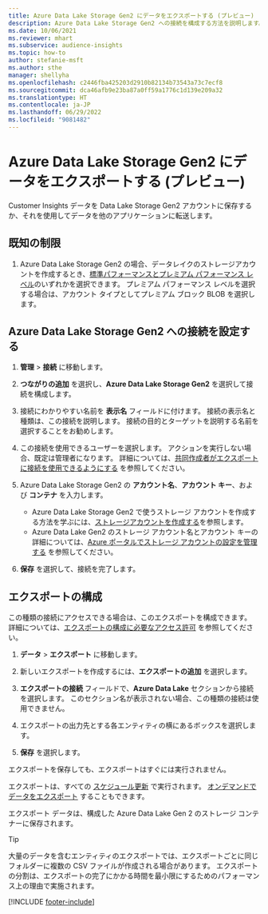 ```yaml
---
title: Azure Data Lake Storage Gen2 にデータをエクスポートする (プレビュー)
description: Azure Data Lake Storage Gen2 への接続を構成する方法を説明します。
ms.date: 10/06/2021
ms.reviewer: mhart
ms.subservice: audience-insights
ms.topic: how-to
author: stefanie-msft
ms.author: sthe
manager: shellyha
ms.openlocfilehash: c2446fba425203d2910b82134b73543a73c7ecf8
ms.sourcegitcommit: dca46afb9e23ba87a0ff59a1776c1d139e209a32
ms.translationtype: HT
ms.contentlocale: ja-JP
ms.lasthandoff: 06/29/2022
ms.locfileid: "9081482"
---
```

# <a name="export-data-to-azure-data-lake-storage-gen2-preview"></a>Azure Data Lake Storage Gen2 にデータをエクスポートする (プレビュー)

Customer Insights データを Data Lake Storage Gen2 アカウントに保存するか、それを使用してデータを他のアプリケーションに転送します。

## <a name="known-limitations"></a>既知の制限

1. Azure Data Lake Storage Gen2 の場合、データレイクのストレージアカウントを作成するとき、[標準パフォーマンスとプレミアム パフォーマンス レベル](/azure/storage/blobs/create-data-lake-storage-account)のいずれかを選択できます。 プレミアム パフォーマンス レベルを選択する場合は、アカウント タイプとしてプレミアム ブロック BLOB を選択します。

## <a name="set-up-the-connection-to-azure-data-lake-storage-gen2"></a>Azure Data Lake Storage Gen2 への接続を設定する

1. **管理** > **接続** に移動します。

1. **つながりの追加** を選択し、**Azure Data Lake Storage Gen2** を選択して接続を構成します。

1. 接続にわかりやすい名前を **表示名** フィールドに付けます。 接続の表示名と種類は、この接続を説明します。 接続の目的とターゲットを説明する名前を選択することをお勧めします。

1. この接続を使用できるユーザーを選択します。 アクションを実行しない場合、既定は管理者になります。 詳細については、[共同作成者がエクスポートに接続を使用できるようにする](connections.md#allow-contributors-to-use-a-connection-for-exports) を参照してください。

1. Azure Data Lake Storage Gen2 の **アカウント名**、**アカウント キー**、および **コンテナ** を入力します。
    - Azure Data Lake Storage Gen2 で使うストレージ アカウントを作成する方法を学ぶには、[ストレージアカウントを作成する](/azure/storage/blobs/create-data-lake-storage-account)を参照します。 
    - Azure Data Lake Gen2 のストレージ アカウント名とアカウント キーの詳細については、[Azure ポータルでストレージ アカウントの設定を管理する](/azure/storage/common/storage-account-manage) を参照してください。

1. **保存** を選択して、接続を完了します。

## <a name="configure-an-export"></a>エクスポートの構成

この種類の接続にアクセスできる場合は、このエクスポートを構成できます。 詳細については、[エクスポートの構成に必要なアクセス許可](export-destinations.md#set-up-a-new-export) を参照してください。

1. **データ** > **エクスポート** に移動します。

1. 新しいエクスポートを作成するには、**エクスポートの追加** を選択します。

1. **エクスポートの接続** フィールドで、**Azure Data Lake** セクションから接続を選択します。 このセクション名が表示されない場合、この種類の接続は使用できません。

1. エクスポートの出力先とする各エンティティの横にあるボックスを選択します。

1. **保存** を選択します。

エクスポートを保存しても、エクスポートはすぐには実行されません。

エクスポートは、すべての [スケジュール更新](system.md#schedule-tab) で実行されます。
[オンデマンドでデータをエクスポート](export-destinations.md#run-exports-on-demand) することもできます。

エクスポート データは、構成した Azure Data Lake Gen 2 のストレージ コンテナーに保存されます。

> [!TIP]
> 大量のデータを含むエンティティのエクスポートでは、エクスポートごとに同じフォルダーに複数の CSV ファイルが作成される場合があります。 エクスポートの分割は、エクスポートの完了にかかる時間を最小限にするためのパフォーマンス上の理由で実施されます。

[!INCLUDE [footer-include](includes/footer-banner.md)]
